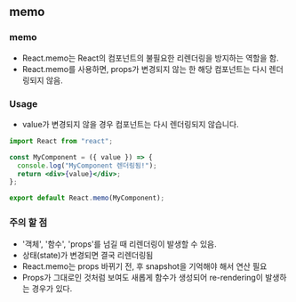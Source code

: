 ## memo

### memo
- React.memo는 React의 컴포넌트의 불필요한 리렌더링을 방지하는 역할을 함.
- React.memo를 사용하면, props가 변경되지 않는 한 해당 컴포넌트는 다시 렌더링되지 않음.

### Usage
- value가 변경되지 않을 경우 컴포넌트는 다시 렌더링되지 않습니다.
```jsx
import React from "react";

const MyComponent = ({ value }) => {
  console.log("MyComponent 렌더링됨!");
  return <div>{value}</div>;
};

export default React.memo(MyComponent);
```

### 주의 할 점 
- '객체', '함수', 'props'를 넘길 때 리렌더링이 발생할 수 있음.
- 상태(state)가 변경되면 결국 리렌더링됨
- React.memo는 props 바뀌기 전, 후 snapshot을 기억해야 해서 연산 필요
- Props가 그대로인 것처럼 보여도 새롭게 함수가 생성되어 re-rendering이 발생하는 경우가 있다.
